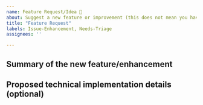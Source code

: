 ```yaml
---
name: Feature Request/Idea 🚀
about: Suggest a new feature or improvement (this does not mean you have to implement it)
title: "Feature Request"
labels: Issue-Enhancement, Needs-Triage
assignees: ''

---
```


## Summary of the new feature/enhancement

<!-- 
A clear and concise description of what the problem is that the new feature would solve.
Try formulating it in user story style (if applicable):
'As a user I want X so that Y.' with X being the being the action and Y being the value of the action.
-->

## Proposed technical implementation details (optional)

<!-- 
A clear and concise description of what you want to happen.
Consider providing an example PowerShell experience with expected result.
-->
